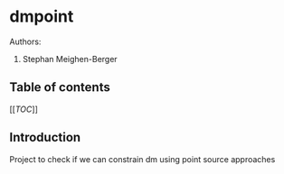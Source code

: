 # dmpoint

Authors:

1. Stephan Meighen-Berger

## Table of contents

[[_TOC_]]

## Introduction

Project to check if we can constrain dm using point source approaches